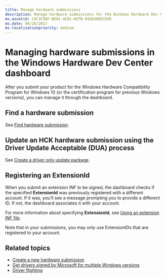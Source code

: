 ```yaml
---
title: Manage hardware submissions
description: Manage hardware submissions for the Windows Hardware Dev Center Dashboard
ms.assetid: C4C3C56F-8E92-4CB1-A57B-942E466ECD3D
ms.date: 04/20/2017
ms.localizationpriority: medium
---
```


# Managing hardware submissions in the Windows Hardware Dev Center dashboard


After you submit your product for the Windows Hardware Compatibility Program for Windows 10 (or the certification program for previous Windows versions), you can manage it through the dashboard.

## Find a hardware submission

See [Find hardware submission](find-hardware-submission.md).

## Update an HCK hardware submission using the Driver Update Acceptable (DUA) process

See [Create a driver only update package](https://docs.microsoft.com/windows-hardware/test/hlk/user/create-a-driver-only-update-package).

## Registering an ExtensionId

When you submit an extension INF to be signed, the dashboard checks if the specified **ExtensionId** was previously registered with a different account.
If it was, you'll see a message prompting you to provide a different ID. If not, the dashboard associates it with your account.

For more information about specifying **ExtensionId**, see [Using an extension INF file](https://docs.microsoft.com/windows-hardware/drivers/install/using-an-extension-inf-file). 

Note that in your submissions, you may only use ExtensionIDs that are registered to your account. 

## Related topics

- [Create a new hardware submission](create-a-new-hardware-submission.md)
- [Get drivers signed by Microsoft for multiple Windows versions](get-drivers-signed-by-microsoft-for-multiple-windows-versions.md)
- [Driver flighting](driver-flighting.md)


